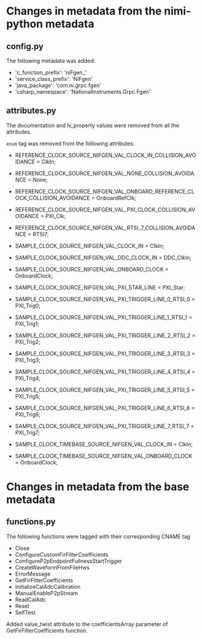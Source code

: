 # Changes in metadata from the nimi-python metadata

## config.py

The following metadata was added:
- 'c_function_prefix': 'niFgen_'
- 'service_class_prefix': 'NiFgen'
- 'java_package': 'com.ni.grpc.fgen'
- 'csharp_namespace': 'NationalInstruments.Grpc.Fgen'

## attributes.py

The documentation and lv_property values were removed from all the attributes.

`enum` tag was removed from the following attributes:
- REFERENCE_CLOCK_SOURCE_NIFGEN_VAL_CLOCK_IN_COLLISION_AVOIDANCE = ClkIn;
- REFERENCE_CLOCK_SOURCE_NIFGEN_VAL_NONE_COLLISION_AVOIDANCE = None;
- REFERENCE_CLOCK_SOURCE_NIFGEN_VAL_ONBOARD_REFERENCE_CLOCK_COLLISION_AVOIDANCE = OnboardRefClk;
- REFERENCE_CLOCK_SOURCE_NIFGEN_VAL_PXI_CLOCK_COLLISION_AVOIDANCE = PXI_Clk;
- REFERENCE_CLOCK_SOURCE_NIFGEN_VAL_RTSI_7_COLLISION_AVOIDANCE = RTSI7;

- SAMPLE_CLOCK_SOURCE_NIFGEN_VAL_CLOCK_IN = ClkIn;
- SAMPLE_CLOCK_SOURCE_NIFGEN_VAL_DDC_CLOCK_IN = DDC_ClkIn;
- SAMPLE_CLOCK_SOURCE_NIFGEN_VAL_ONBOARD_CLOCK = OnboardClock;
- SAMPLE_CLOCK_SOURCE_NIFGEN_VAL_PXI_STAR_LINE = PXI_Star;
- SAMPLE_CLOCK_SOURCE_NIFGEN_VAL_PXI_TRIGGER_LINE_0_RTSI_0 = PXI_Trig0;
- SAMPLE_CLOCK_SOURCE_NIFGEN_VAL_PXI_TRIGGER_LINE_1_RTSI_1 = PXI_Trig1;
- SAMPLE_CLOCK_SOURCE_NIFGEN_VAL_PXI_TRIGGER_LINE_2_RTSI_2 = PXI_Trig2;
- SAMPLE_CLOCK_SOURCE_NIFGEN_VAL_PXI_TRIGGER_LINE_3_RTSI_3 = PXI_Trig3;
- SAMPLE_CLOCK_SOURCE_NIFGEN_VAL_PXI_TRIGGER_LINE_4_RTSI_4 = PXI_Trig4;
- SAMPLE_CLOCK_SOURCE_NIFGEN_VAL_PXI_TRIGGER_LINE_5_RTSI_5 = PXI_Trig5;
- SAMPLE_CLOCK_SOURCE_NIFGEN_VAL_PXI_TRIGGER_LINE_6_RTSI_6 = PXI_Trig6;
- SAMPLE_CLOCK_SOURCE_NIFGEN_VAL_PXI_TRIGGER_LINE_7_RTSI_7 = PXI_Trig7;


- SAMPLE_CLOCK_TIMEBASE_SOURCE_NIFGEN_VAL_CLOCK_IN = ClkIn;
- SAMPLE_CLOCK_TIMEBASE_SOURCE_NIFGEN_VAL_ONBOARD_CLOCK = OnboardClock;

# Changes in metadata from the base metadata

## functions.py

The following functions were tagged with their corresponding CNAME tag
- Close
- ConfigureCustomFirFilterCoefficients
- ConfigureP2pEndpointFullnessStartTrigger
- CreateWaveformFromFileHws
- ErrorMessage
- GetFirFilterCoefficients
- InitializeCalAdcCalibration
- ManualEnableP2pStream
- ReadCalAdc
- Reset
- SelfTest

Added value_twist attribute to the coefficientsArray parameter of GetFirFilterCoefficients function.